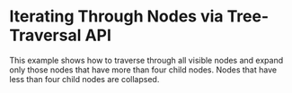 #  Iterating Through Nodes via Tree-Traversal API


<p>This example shows how to traverse through all visible nodes and expand only those nodes that have more than four child nodes. Nodes that have less than four child nodes are collapsed.</p>

<br/>


